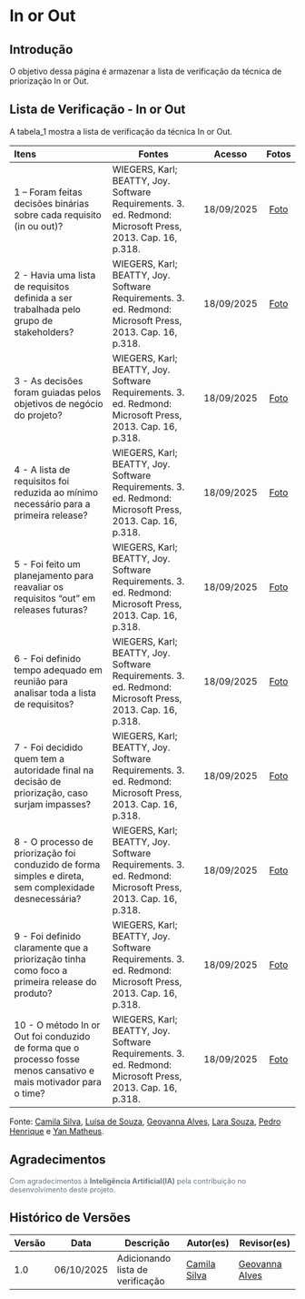 # In or Out

## Introdução

O objetivo dessa página é armazenar a lista de verificação da técnica de priorização In or Out.

## Lista de Verificação - In or Out

A tabela_1 mostra a lista de verificação da técnica In or Out.

| Itens                                                                                                              | Fontes                                                                                                    |   Acesso   |                Fotos                |
| :----------------------------------------------------------------------------------------------------------------- | --------------------------------------------------------------------------------------------------------- | :--------: | :---------------------------------: |
| 1 – Foram feitas decisões binárias sobre cada requisito (in ou out)?                                               | WIEGERS, Karl; BEATTY, Joy. Software Requirements. 3. ed. Redmond: Microsoft Press, 2013. Cap. 16, p.318. | 18/09/2025 | [Foto](https://postimg.cc/F7Q5qjLn) |
| 2 \- Havia uma lista de requisitos definida a ser trabalhada pelo grupo de stakeholders?                           | WIEGERS, Karl; BEATTY, Joy. Software Requirements. 3. ed. Redmond: Microsoft Press, 2013. Cap. 16, p.318. | 18/09/2025 | [Foto](https://postimg.cc/S2Fbh8PN) |
| 3 \- As decisões foram guiadas pelos objetivos de negócio do projeto?                                              | WIEGERS, Karl; BEATTY, Joy. Software Requirements. 3. ed. Redmond: Microsoft Press, 2013. Cap. 16, p.318. | 18/09/2025 | [Foto](https://postimg.cc/JtR4HVTR) |
| 4 \- A lista de requisitos foi reduzida ao mínimo necessário para a primeira release?                              | WIEGERS, Karl; BEATTY, Joy. Software Requirements. 3. ed. Redmond: Microsoft Press, 2013. Cap. 16, p.318. | 18/09/2025 | [Foto](https://postimg.cc/wywKsPvx) |
| 5 \- Foi feito um planejamento para reavaliar os requisitos “out” em releases futuras?                             | WIEGERS, Karl; BEATTY, Joy. Software Requirements. 3. ed. Redmond: Microsoft Press, 2013. Cap. 16, p.318. | 18/09/2025 | [Foto](https://postimg.cc/ZCcNvxPV) |
| 6 \- Foi definido tempo adequado em reunião para analisar toda a lista de requisitos?                              | WIEGERS, Karl; BEATTY, Joy. Software Requirements. 3. ed. Redmond: Microsoft Press, 2013. Cap. 16, p.318. | 18/09/2025 | [Foto](https://postimg.cc/qhsqVp1B) |
| 7 \- Foi decidido quem tem a autoridade final na decisão de priorização, caso surjam impasses?                     | WIEGERS, Karl; BEATTY, Joy. Software Requirements. 3. ed. Redmond: Microsoft Press, 2013. Cap. 16, p.318. | 18/09/2025 | [Foto](https://postimg.cc/k6mKLJxp) |
| 8 \- O processo de priorização foi conduzido de forma simples e direta, sem complexidade desnecessária?            | WIEGERS, Karl; BEATTY, Joy. Software Requirements. 3. ed. Redmond: Microsoft Press, 2013. Cap. 16, p.318. | 18/09/2025 | [Foto](https://postimg.cc/QBsM3Hys) |
| 9 \- Foi definido claramente que a priorização tinha como foco a primeira release do produto?                      | WIEGERS, Karl; BEATTY, Joy. Software Requirements. 3. ed. Redmond: Microsoft Press, 2013. Cap. 16, p.318. | 18/09/2025 | [Foto](https://postimg.cc/9DLkWkxt) |
| 10 \- O método In or Out foi conduzido de forma que o processo fosse menos cansativo e mais motivador para o time? | WIEGERS, Karl; BEATTY, Joy. Software Requirements. 3. ed. Redmond: Microsoft Press, 2013. Cap. 16, p.318. | 18/09/2025 | [Foto](https://postimg.cc/ZW6rHvdg) |

Fonte: [Camila Silva](https://github.com/CamilaSilvaC), [Luísa de Souza](https://github.com/luisa12ll), [Geovanna Alves](https://github.com/GeovannaUmbelino), [Lara Souza](https://github.com/mel14-hub), [Pedro Henrique](https://github.com/pedrohpsantos) e [Yan Matheus](https://github.com/Yanmatheus0812).

## Agradecimentos

<div style="text-align:left; font-size:0.9em; color:#6c757d; margin-top:1em;">
  Com agradecimentos à <b>Inteligência Artificial(IA)</b> pela contribuição no desenvolvimento deste projeto.
</div>



## Histórico de Versões

| Versão | Data       | Descrição                        | Autor(es)                                       | Revisor(es)                                           |
| ------ | ---------- | -------------------------------- | ----------------------------------------------- | ----------------------------------------------------- |
| 1.0    | 06/10/2025 | Adicionando lista de verificação | [Camila Silva](https://github.com/CamilaSilvaC) | [Geovanna Alves](https://github.com/GeovannaUmbelino) |
